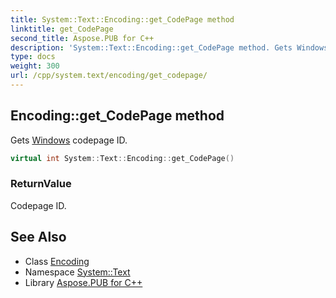 ```yaml
---
title: System::Text::Encoding::get_CodePage method
linktitle: get_CodePage
second_title: Aspose.PUB for C++
description: 'System::Text::Encoding::get_CodePage method. Gets Windows codepage ID in C++.'
type: docs
weight: 300
url: /cpp/system.text/encoding/get_codepage/
---
```

## Encoding::get_CodePage method


Gets [Windows](../../../system.windows/) codepage ID.

```cpp
virtual int System::Text::Encoding::get_CodePage()
```


### ReturnValue

Codepage ID.

## See Also

* Class [Encoding](../)
* Namespace [System::Text](../../)
* Library [Aspose.PUB for C++](../../../)
